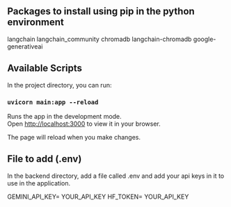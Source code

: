 
## Packages to install using pip in the python environment

langchain
langchain_community
chromadb
langchain-chromadb
google-generativeai


## Available Scripts

In the project directory, you can run:

### `uvicorn main:app --reload`

Runs the app in the development mode.\
Open [http://localhost:3000](http://127.0.0.1:8000) to view it in your browser.

The page will reload when you make changes.

## File to add (.env)

In the backend directory, add a file called .env and add your api keys in it to use in the application.

GEMINI_API_KEY= YOUR_API_KEY
HF_TOKEN= YOUR_API_KEY